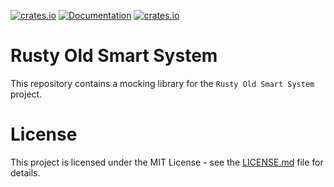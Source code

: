 [![crates.io](https://img.shields.io/crates/v/ross-mock.svg)](https://crates.io/crates/ross-mock)
[![Documentation](https://docs.rs/ross-mock/badge.svg)](https://docs.rs/ross-mock)
[![crates.io](https://img.shields.io/crates/d/ross-mock.svg)](https://crates.io/crates/ross-mock)

# Rusty Old Smart System
This repository contains a mocking library for the `Rusty Old Smart System` project. 

# License
This project is licensed under the MIT License - see the [LICENSE.md](LICENSE.md) file for details.
